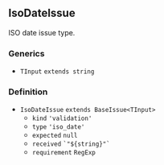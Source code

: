 IsoDateIssue
------------

ISO date issue type.

### Generics

*   `TInput` `extends string`

### Definition

*   `IsoDateIssue` `extends BaseIssue<TInput>`
    *   `kind` `'validation'`
    *   `type` `'iso_date'`
    *   `expected` `null`
    *   `received` `` `"${string}"` ``
    *   `requirement` `RegExp`